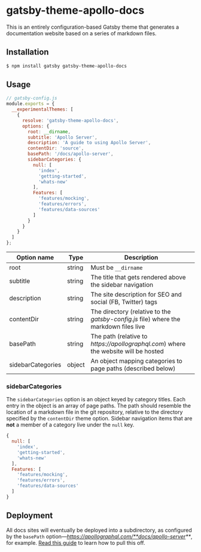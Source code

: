 # gatsby-theme-apollo-docs

This is an entirely configuration-based Gatsby theme that generates a documentation website based on a series of markdown files.

## Installation

```bash
$ npm install gatsby gatsby-theme-apollo-docs
```

## Usage

```js
// gatsby-config.js
module.exports = {
  __experimentalThemes: [
    {
      resolve: 'gatsby-theme-apollo-docs',
      options: {
        root: __dirname,
        subtitle: 'Apollo Server',
        description: 'A guide to using Apollo Server',
        contentDir: 'source',
        basePath: '/docs/apollo-server',
        sidebarCategories: {
          null: [
            'index',
            'getting-started',
            'whats-new'
          ],
          Features: [
            'features/mocking',
            'features/errors',
            'features/data-sources'
          ]
        }
      }
    }
  ]
};
```

| Option name       | Type   | Description                                                                           |
| ----------------- | ------ | ------------------------------------------------------------------------------------- |
| root              | string | Must be `__dirname`                                                                   |
| subtitle          | string | The title that gets rendered above the sidebar navigation                             |
| description       | string | The site description for SEO and social (FB, Twitter) tags                            |
| contentDir        | string | The directory (relative to the _gatsby-config.js_ file) where the markdown files live |
| basePath          | string | The path (relative to _https://apollographql.com_) where the website will be hosted   |
| sidebarCategories | object | An object mapping categories to page paths (described below)                          |

### sidebarCategories

The `sidebarCategories` option is an object keyed by category titles. Each entry in the object is an array of page paths. The path should resemble the location of a markdown file in the git repository, relative to the directory specified by the `contentDir` theme option. Sidebar navigation items that are **not** a member of a category live under the `null` key.

```js
{
  null: [
    'index',
    'getting-started',
    'whats-new'
  ],
  Features: [
    'features/mocking',
    'features/errors',
    'features/data-sources'
  ]
}
```

## Deployment

All docs sites will eventually be deployed into a subdirectory, as configured by the `basePath` option&mdash;_https://apollographql.com/**docs/apollo-server**_, for example. [Read this guide](https://github.com/apollographql/gatsby-theme-apollo#deploying-to-a-subdirectory) to learn how to pull this off.
